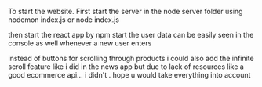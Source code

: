 To start the website.
First start the server in the node server folder using nodemon index.js or node index.js

then start the react app by npm start
the user data can be easily seen in the console as well whenever a new user enters

instead of buttons for scrolling through products i could also add the infinite scroll feature like i did in the news app but due to lack of resources like a good ecommerce api... i didn't .
hope u would take everything into account
